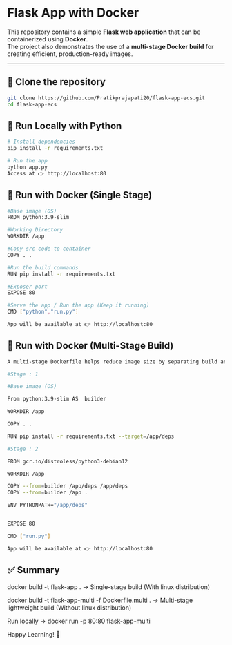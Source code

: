 
# Flask App with Docker

This repository contains a simple **Flask web application** that can be containerized using **Docker**.  
The project also demonstrates the use of a **multi-stage Docker build** for creating efficient, production-ready images.

---

## 🚀 Clone the repository
```bash
git clone https://github.com/Pratikprajapati20/flask-app-ecs.git
cd flask-app-ecs

```

## 🚀 Run Locally with Python

```bash
# Install dependencies
pip install -r requirements.txt

# Run the app
python app.py
Access at 👉 http://localhost:80

```

## 🐳 Run with Docker (Single Stage)
```bash
#Base image (OS)
FROM python:3.9-slim

#Working Directory
WORKDIR /app

#Copy src code to container
COPY . .

#Run the build commands
RUN pip install -r requirements.txt

#Exposer port
EXPOSE 80

#Serve the app / Run the app (Keep it running)
CMD ["python","run.py"]	

App will be available at 👉 http://localhost:80

```

## 🐳 Run with Docker (Multi-Stage Build)
```bash
A multi-stage Dockerfile helps reduce image size by separating build and runtime environments.

#Stage : 1

#Base image (OS)

From python:3.9-slim AS  builder

WORKDIR /app

COPY . .

RUN pip install -r requirements.txt --target=/app/deps

#Stage : 2

FROM gcr.io/distroless/python3-debian12

WORKDIR /app

COPY --from=builder /app/deps /app/deps
COPY --from=builder /app .

ENV PYTHONPATH="/app/deps"


EXPOSE 80

CMD ["run.py"]

App will be available at 👉 http://localhost:80

```

## ✅ Summary
docker build -t flask-app . → Single-stage build (With linux distribution)

docker build -t flask-app-multi -f Dockerfile.multi . → Multi-stage lightweight build (Without linux distribution)

Run locally → docker run -p 80:80 flask-app-multi

Happy Learning! 🚀
